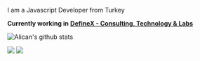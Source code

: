 
I am a Javascript Developer from Turkey </br>


**Currently working in**  <a href="https://teamdefinex.com/" target="_blank"><b>DefineX - Consulting, Technology & Labs</b></a>

![Alican's github stats](https://github-readme-stats.vercel.app/api?username=alicanertop&theme=dark&show_icons=true&count_private=true&show_owner=true)

[![](https://komarev.com/ghpvc/?username=alicanertop&color=blue&label=Profile%20Views)](https://github.com/alicanertop/alicanertop)
[![](https://img.shields.io/github/followers/alicanertop?label=GitHub%20Followers)](https://github.com/alicanertop)
